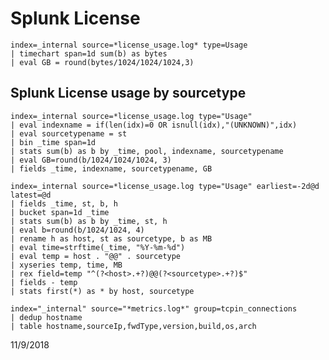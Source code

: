 # Splunk License

    index=_internal source=*license_usage.log* type=Usage 
    | timechart span=1d sum(b) as bytes
    | eval GB = round(bytes/1024/1024/1024,3)


## Splunk License usage by sourcetype

```
index=_internal source=*license_usage.log type="Usage" 
| eval indexname = if(len(idx)=0 OR isnull(idx),"(UNKNOWN)",idx)
| eval sourcetypename = st
| bin _time span=1d 
| stats sum(b) as b by _time, pool, indexname, sourcetypename
| eval GB=round(b/1024/1024/1024, 3)
| fields _time, indexname, sourcetypename, GB
``` 	 

```
index=_internal source=*license_usage.log type="Usage" earliest=-2d@d latest=@d
| fields _time, st, b, h
| bucket span=1d _time
| stats sum(b) as b by _time, st, h
| eval b=round(b/1024/1024, 4)
| rename h as host, st as sourcetype, b as MB
| eval time=strftime(_time, "%Y-%m-%d")
| eval temp = host . "@@" . sourcetype
| xyseries temp, time, MB
| rex field=temp "^(?<host>.+?)@@(?<sourcetype>.+?)$"
| fields - temp
| stats first(*) as * by host, sourcetype
```


```  
index="_internal" source="*metrics.log*" group=tcpin_connections 
| dedup hostname
| table hostname,sourceIp,fwdType,version,build,os,arch
```



11/9/2018
  



